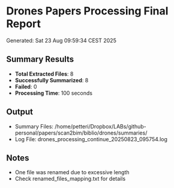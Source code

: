 # Drones Papers Processing Final Report

Generated: Sat 23 Aug 09:59:34 CEST 2025

## Summary Results
- **Total Extracted Files**: 8
- **Successfully Summarized**: 8
- **Failed**: 0
- **Processing Time**: 100 seconds

## Output
- Summary Files: /home/petteri/Dropbox/LABs/github-personal/papers/scan2bim/biblio/drones/summaries/
- Log File: drones_processing_continue_20250823_095754.log

## Notes
- One file was renamed due to excessive length
- Check renamed_files_mapping.txt for details
